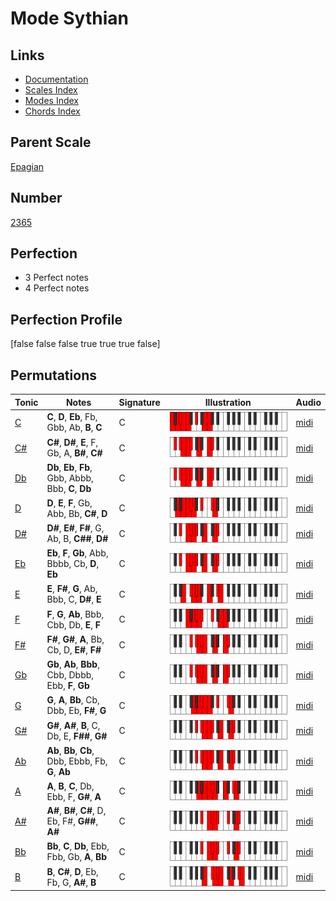 # Mode Sythian

## Links

- [Documentation](index.md)
- [Scales Index](Scales.md)
- [Modes Index](Modes.md)
- [Chords Index](Chords.md)

## Parent Scale

[Epagian](ScaleEpagian.md)

## Number

[2365](https://ianring.com/musictheory/scales/2365)

## Perfection

- 3 Perfect notes
- 4 Perfect notes

## Perfection Profile

[false false false true true true false]

## Permutations

| Tonic | Notes | Signature | Illustration | Audio |
|-------|-------|-----------|--------------|-------|
| [C](ModeCNaturalSythian.md) | **C**, **D**, **Eb**, Fb, Gbb, Ab, **B**, **C** | C | ![CNaturalSythian](ModeCNaturalSythian.png) | [midi](https://github.com/edipermadi/music/blob/main/docs/ModeCNaturalSythian.mid?raw=true) |
| [C#](ModeCSharpSythian.md) | **C#**, **D#**, **E**, F, Gb, A, **B#**, **C#** | C | ![CSharpSythian](ModeCSharpSythian.png) | [midi](https://github.com/edipermadi/music/blob/main/docs/ModeCSharpSythian.mid?raw=true) |
| [Db](ModeDFlatSythian.md) | **Db**, **Eb**, **Fb**, Gbb, Abbb, Bbb, **C**, **Db** | C | ![DFlatSythian](ModeDFlatSythian.png) | [midi](https://github.com/edipermadi/music/blob/main/docs/ModeDFlatSythian.mid?raw=true) |
| [D](ModeDNaturalSythian.md) | **D**, **E**, **F**, Gb, Abb, Bb, **C#**, **D** | C | ![DNaturalSythian](ModeDNaturalSythian.png) | [midi](https://github.com/edipermadi/music/blob/main/docs/ModeDNaturalSythian.mid?raw=true) |
| [D#](ModeDSharpSythian.md) | **D#**, **E#**, **F#**, G, Ab, B, **C##**, **D#** | C | ![DSharpSythian](ModeDSharpSythian.png) | [midi](https://github.com/edipermadi/music/blob/main/docs/ModeDSharpSythian.mid?raw=true) |
| [Eb](ModeEFlatSythian.md) | **Eb**, **F**, **Gb**, Abb, Bbbb, Cb, **D**, **Eb** | C | ![EFlatSythian](ModeEFlatSythian.png) | [midi](https://github.com/edipermadi/music/blob/main/docs/ModeEFlatSythian.mid?raw=true) |
| [E](ModeENaturalSythian.md) | **E**, **F#**, **G**, Ab, Bbb, C, **D#**, **E** | C | ![ENaturalSythian](ModeENaturalSythian.png) | [midi](https://github.com/edipermadi/music/blob/main/docs/ModeENaturalSythian.mid?raw=true) |
| [F](ModeFNaturalSythian.md) | **F**, **G**, **Ab**, Bbb, Cbb, Db, **E**, **F** | C | ![FNaturalSythian](ModeFNaturalSythian.png) | [midi](https://github.com/edipermadi/music/blob/main/docs/ModeFNaturalSythian.mid?raw=true) |
| [F#](ModeFSharpSythian.md) | **F#**, **G#**, **A**, Bb, Cb, D, **E#**, **F#** | C | ![FSharpSythian](ModeFSharpSythian.png) | [midi](https://github.com/edipermadi/music/blob/main/docs/ModeFSharpSythian.mid?raw=true) |
| [Gb](ModeGFlatSythian.md) | **Gb**, **Ab**, **Bbb**, Cbb, Dbbb, Ebb, **F**, **Gb** | C | ![GFlatSythian](ModeGFlatSythian.png) | [midi](https://github.com/edipermadi/music/blob/main/docs/ModeGFlatSythian.mid?raw=true) |
| [G](ModeGNaturalSythian.md) | **G**, **A**, **Bb**, Cb, Dbb, Eb, **F#**, **G** | C | ![GNaturalSythian](ModeGNaturalSythian.png) | [midi](https://github.com/edipermadi/music/blob/main/docs/ModeGNaturalSythian.mid?raw=true) |
| [G#](ModeGSharpSythian.md) | **G#**, **A#**, **B**, C, Db, E, **F##**, **G#** | C | ![GSharpSythian](ModeGSharpSythian.png) | [midi](https://github.com/edipermadi/music/blob/main/docs/ModeGSharpSythian.mid?raw=true) |
| [Ab](ModeAFlatSythian.md) | **Ab**, **Bb**, **Cb**, Dbb, Ebbb, Fb, **G**, **Ab** | C | ![AFlatSythian](ModeAFlatSythian.png) | [midi](https://github.com/edipermadi/music/blob/main/docs/ModeAFlatSythian.mid?raw=true) |
| [A](ModeANaturalSythian.md) | **A**, **B**, **C**, Db, Ebb, F, **G#**, **A** | C | ![ANaturalSythian](ModeANaturalSythian.png) | [midi](https://github.com/edipermadi/music/blob/main/docs/ModeANaturalSythian.mid?raw=true) |
| [A#](ModeASharpSythian.md) | **A#**, **B#**, **C#**, D, Eb, F#, **G##**, **A#** | C | ![ASharpSythian](ModeASharpSythian.png) | [midi](https://github.com/edipermadi/music/blob/main/docs/ModeASharpSythian.mid?raw=true) |
| [Bb](ModeBFlatSythian.md) | **Bb**, **C**, **Db**, Ebb, Fbb, Gb, **A**, **Bb** | C | ![BFlatSythian](ModeBFlatSythian.png) | [midi](https://github.com/edipermadi/music/blob/main/docs/ModeBFlatSythian.mid?raw=true) |
| [B](ModeBNaturalSythian.md) | **B**, **C#**, **D**, Eb, Fb, G, **A#**, **B** | C | ![BNaturalSythian](ModeBNaturalSythian.png) | [midi](https://github.com/edipermadi/music/blob/main/docs/ModeBNaturalSythian.mid?raw=true) |
